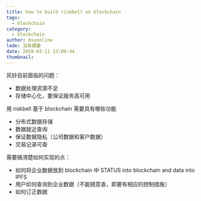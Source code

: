 ```yaml
---
title: how to build riskbell on blockchain
tags:
  - blockchain
category:
  - blockchain
author: bsyonline
lede: 没有摘要
date: 2018-03-11 13:09:44
thumbnail:
---
```



风铃目前面临的问题：
* 数据处理资源不足
* 存储中心化，要保证服务高可用

用 riskbell 基于 blockchain 需要具有哪些功能
* 分布式数据存储
* 数据就近查询
* 保证数据隐私（公司数据和客户数据）
* 交易记录可查

需要搞清楚如何实现的点：
* 如何将企业数据放到 blockchain 中
    STATUS into blockchain and data into IPFS
* 用户如何查询到企业数据（不能随意查，即要有相应的控制措施）
* 如何订正数据